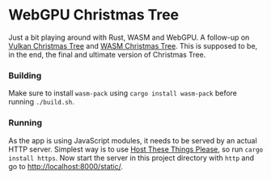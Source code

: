 # WebGPU Christmas Tree

Just a bit playing around with Rust, WASM and WebGPU.
A follow-up on [Vulkan Christmas Tree](https://github.com/jacekbilski/vulkan-christmas-tree) and [WASM Christmas Tree](https://github.com/jacekbilski/wasm-christmas-tree).
This is supposed to be, in the end, the final and ultimate version of Christmas Tree.

### Building

Make sure to install `wasm-pack` using `cargo install wasm-pack` before running `./build.sh`.

### Running

As the app is using JavaScript modules, it needs to be served by an actual HTTP server.
Simplest way is to use [Host These Things Please](https://crates.io/crates/https), so run `cargo install https`.
Now start the server in this project directory with `http` and go to [http://localhost:8000/static/](http://localhost:8000/static/).
